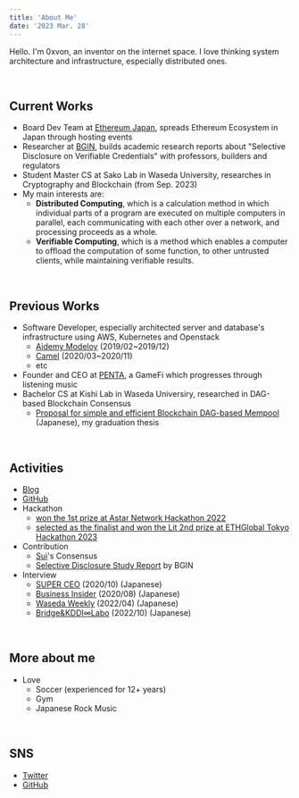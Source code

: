 ```yaml
---
title: 'About Me'
date: '2023 Mar. 28'
---
```


Hello. I'm 0xvon, an inventor on the internet space.
I love thinking system architecture and infrastructure, especially distributed ones.

<br>

## Current Works
- Board Dev Team at [Ethereum Japan](https://twitter.com/Ethereum_JP), spreads Ethereum Ecosystem in Japan through hosting events
- Researcher at [BGIN](https://bgin-global.org/), builds academic research reports about "Selective Disclosure on Verifiable Credentials" with professors, builders and regulators
- Student Master CS at Sako Lab in Waseda University, researches in Cryptography and Blockchain (from Sep. 2023)
- My main interests are:
    - **Distributed Computing**, which is a calculation method in which individual parts of a program are executed on multiple computers in parallel, each communicating with each other over a network, and processing proceeds as a whole.
    - **Verifiable Computing**, which is a method which enables a computer to offload the computation of some function, to other untrusted clients, while maintaining verifiable results.

<br>

## Previous Works
- Software Developer, especially architected server and database's infrastructure using AWS, Kubernetes and Openstack
	- [Aidemy Modeloy](https://business.aidemy.net/ai-can/tag/modeloy/) (2019/02~2019/12)
	- [Camel](https://www.camel-delivery.com/) (2020/03~2020/11)
	- etc
- Founder and CEO at [PENTA](https://www.penta.fan), a GameFi which progresses through listening music
- Bachelor CS at Kishi Lab in Waseda Universiry, researched in DAG-based Blockchain Consensus
	- [Proposal for simple and efficient Blockchain DAG-based Mempool](https://drive.google.com/file/d/1mJKVqfDXSckwlushqoJbyZui3zSUicGM/view?usp=sharing) (Japanese), my graduation thesis

<br>

## Activities
- [Blog](https://0xvon.com)
- [GitHub](https://github.com/0xvon)
- Hackathon
	- [won the 1st prize at Astar Network Hackathon 2022](https://devillage-web3.org/)
	- [selected as the finalist and won the Lit 2nd prize at ETHGlobal Tokyo Hackathon 2023](https://ethglobal.com/showcase/bailout-ia6s1)
- Contribution
	- [Sui](https://github.com/mystenlabs/sui)'s Consensus
	- [Selective Disclosure Study Report](https://bgin-global.org/pdf/BGIN_WD_SR007_Study_Report_on_Selective_Disclosure.pdf) by BGIN
- Interview
    - [SUPER CEO](https://superceo.jp/tokusyu/hirameki/100774) (2020/10) (Japanese)
    - [Business Insider](https://www.businessinsider.jp/post-219220) (2020/08) (Japanese)
    - [Waseda Weekly](https://www.waseda.jp/inst/weekly/news/2022/04/12/95630/) (2022/04) (Japanese)
    - [Bridge&KDDI∞Labo](https://thebridge.jp/2022/10/penta-tsutsumi-mugenlabo-magazine) (2022/10) (Japanese)

<br>

## More about me
- Love
	- Soccer (experienced for 12+ years)
	- Gym
	- Japanese Rock Music

<br>

## SNS

- [Twitter](https://twitter.com/0xvon__)
- [GitHub](https://github.com/0xvon)

<br>
<br>